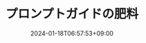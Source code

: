 ---
weight: 60
title: "プロンプトガイドの肥料"
description: "いつかプロンプトガイドに載るかもしれない雑記"
icon: "Compost"
date: "2024-01-18T06:57:53+09:00"
lastmod: "2024-01-18T06:57:53+09:00"
draft: false
toc: true
---